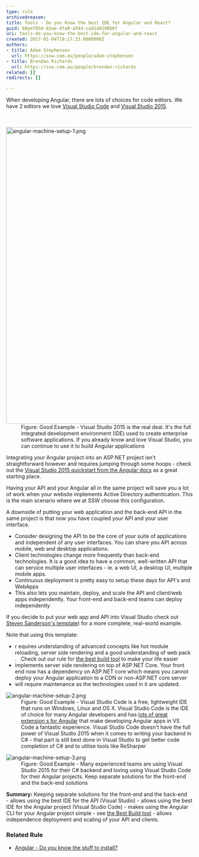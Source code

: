 ```yaml
---
type: rule
archivedreason: 
title: Tools - Do you know the best IDE for Angular and React?
guid: 60aef05d-83ae-4fa0-a54d-ca9140290b6f
uri: tools-do-you-know-the-best-ide-for-angular-and-react
created: 2017-01-04T19:17:23.0000000Z
authors:
- title: Adam Stephensen
  url: https://ssw.com.au/people/adam-stephensen
- title: Brendan Richards
  url: https://ssw.com.au/people/brendan-richards
related: []
redirects: []

---
```



​When developing Angular, there are lots of choices for code editors.&#160;We have 2&#160;​editors we love <a href="https&#58;//code.visualstudio.com/Download">Visual Studio Code</a>&#160;and&#160;<a href="https&#58;//www.visualstudio.com/vs-2015-product-editions">Visual Studio 2015</a>. <br>
<br><excerpt class='endintro'></excerpt><br>
<dl class="goodImage"><dt> <img alt="angular-machine-setup-1.png" src="/PublishingImages/angular-machine-setup-1.png" style="width&#58;800px;" /> </dt><dd>Figure&#58; Good Example - Visual Studio 2015 is the real deal. It's the full integrated development environment (IDE) used to create enterprise software applications. If you already know and love Visual Studio, you can continue to use it to build Angular applications</dd></dl><p>Integrating your Angular project into an ASP.NET project isn't straightforward however and requires jumping through some hoops - check out the <a href="https&#58;//angular.io/docs/ts/latest/cookbook/visual-studio-2015.html" target="_blank" title="Visual Studio 2015 quickstart from the Angular docs">Visual Studio 2015 quickstart from the Angular docs</a>&#160;as a great starting place.&#160; <br></p><p>Having your API and your Angular all in the same project&#160;will save you&#160;a lot of&#160;work&#160;when your website implements Active Directory&#160;authentication. This is the main&#160;scenario where&#160;we at SSW choose this configuration. <br></p><p>A downside of putting your web application&#160;and the back-end API in the same project is that now you have coupled your API and your user interface. &#160;&#160;</p><ul><li>Consider designing&#160;the API to be the core of your suite of applications and independent of any user interfaces. You can share you API across mobile, web and desktop applications.</li><li>Client technologies change more frequently than back-end technologies. It is a good idea to have a common, well-written API that can service multiple user interfaces - ie. a web UI, a desktop UI, multiple mobile apps.</li><li>Continuous<span style="background-color&#58;initial;"> deployment is pretty easy to setup these days for API's and WebApps</span><br></li><li>This also lets you maintain,&#160;deploy, and scale the API and client/web apps independently. Your front-end and back-end teams can deploy independently<br></li></ul><p>If you decide to put your web app and API into Visual Studio check out <a href="http&#58;//blog.stevensanderson.com/2016/10/04/angular2-template-for-visual-studio/" target="_blank">Steven Sanderson's template</a>) for a more complete, real-world example.&#160;</p><p>Note that using this template&#58;<br></p><ul><li>r equires understanding of advanced concepts like hot module reloading, server side rendering and a good understanding of web pack . &#160; Check out our rule for <a href="/_layouts/15/FIXUPREDIRECT.ASPX?WebId=3dfc0e07-e23a-4cbb-aac2-e778b71166a2&amp;TermSetId=07da3ddf-0924-4cd2-a6d4-a4809ae20160&amp;TermId=ac5174c4-a417-4bf8-a3ac-c47bdb8f273c">the best build tool</a>&#160;to make your life easier</li><li>implements&#160;server side rendering on top of ASP.NET Core. Your front end now has a dependency on ASP.NET core which means you cannot deploy your Angular application to a CDN or non-ASP.NET core server<br></li><li>will require maintenance as the technologies used in it are updated. &#160;<br></li></ul><dl class="goodImage"><dt> <img alt="angular-machine-setup-2.png" src="/PublishingImages/angular-machine-setup-2.png" /> </dt><dd>Figure&#58; Good Example - Visual Studio Code is a free, lightweight IDE that runs on Windows, Linux and OS X. Visual Studio Code is the IDE of choice for many Angular developers and has <a href="https&#58;//duncanhunter.com.au/vscode-extensions-for-angular-2/" target="_blank">lots of great extension s for Angular</a>&#160;that make developing Angular apps in VS Code a fantastic experience.&#160;Visual Studio Code doesn't have the full power of Visual Studio 2015 when it comes to writing your backend in C# - that part is still best done in Visual Studio to get better code completion of C# and to utilise tools like ReSharper<br></dd></dl><dl class="goodImage"><dt><img alt="angular-machine-setup-3.png" src="/PublishingImages/angular-machine-setup-3.png" /> </dt><dd>Figure&#58; Good Example - Many experienced teams are using Visual Studio 2015 for their C# backend and loving using Visual Studio Code for their Angular projects. Keep separate solutions for the front-end and the back-end solutions</dd></dl> <b>Summary&#58;</b>&#160;Keeping separate solutions for the front-end and the back-end &#160; - allows&#160;using the best IDE for the API (Visual Studio) - allows&#160;using the best IDE for the Angular project (Visual Studio Code) - makes using the Angular CLI for your Angular project simple -&#160;see&#160;<a href="/_layouts/15/FIXUPREDIRECT.ASPX?WebId=3dfc0e07-e23a-4cbb-aac2-e778b71166a2&amp;TermSetId=07da3ddf-0924-4cd2-a6d4-a4809ae20160&amp;TermId=ac5174c4-a417-4bf8-a3ac-c47bdb8f273c">the Best Build tool</a>&#160;-&#160;allows independence deployment and scaling&#160;of your API and clients.<br><div><h3>Related Rule</h3><ul><li><a href="/_layouts/15/FIXUPREDIRECT.ASPX?WebId=3dfc0e07-e23a-4cbb-aac2-e778b71166a2&amp;TermSetId=07da3ddf-0924-4cd2-a6d4-a4809ae20160&amp;TermId=70ea24bf-1897-477c-afbb-5279eba0f9fa">Angular - Do you know the stuff to install?</a> <br></li></ul><br></div>


